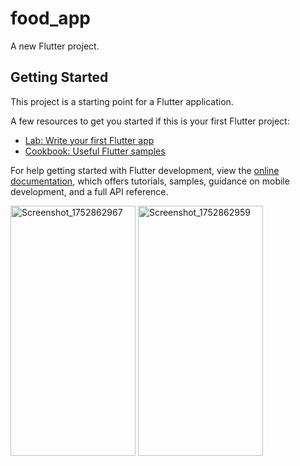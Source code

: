 # food_app

A new Flutter project.

## Getting Started

This project is a starting point for a Flutter application.

A few resources to get you started if this is your first Flutter project:

- [Lab: Write your first Flutter app](https://docs.flutter.dev/get-started/codelab)
- [Cookbook: Useful Flutter samples](https://docs.flutter.dev/cookbook)

For help getting started with Flutter development, view the
[online documentation](https://docs.flutter.dev/), which offers tutorials,
samples, guidance on mobile development, and a full API reference.

<img width="200" height="400" alt="Screenshot_1752862967" src="https://github.com/user-attachments/assets/bdfb0e01-7c58-4f56-8374-39366c141ead" />
<img width="200" height="400" alt="Screenshot_1752862959" src="https://github.com/user-attachments/assets/aafe4c6f-3d61-4be0-b323-0bcad1709944" />
